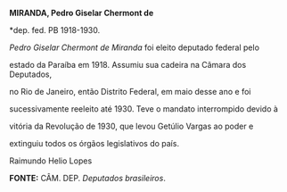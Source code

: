 **MIRANDA, Pedro Giselar Chermont de**



\*dep. fed. PB 1918-1930.



*Pedro Giselar Chermont de Miranda* foi eleito deputado federal pelo

estado da Paraíba em 1918. Assumiu sua cadeira na Câmara dos Deputados,

no Rio de Janeiro, então Distrito Federal, em maio desse ano e foi

sucessivamente reeleito até 1930. Teve o mandato interrompido devido à

vitória da Revolução de 1930, que levou Getúlio Vargas ao poder e

extinguiu todos os órgãos legislativos do país.



Raimundo Helio Lopes



**FONTE:** CÂM. DEP. *Deputados brasileiros*.

